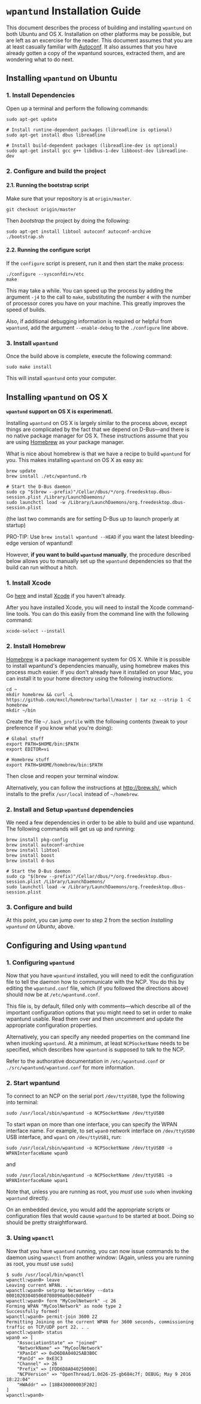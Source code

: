 `wpantund` Installation Guide
=============================

This document describes the process of building and installing
`wpantund` on both Ubuntu and OS X. Installation on other platforms
may be possible, but are left as an excercise for the reader. This
document assumes that you are at least casually familiar with
[Autoconf][1]. It also assumes that you have already gotten a copy of
the wpantund sources, extracted them, and are wondering what to do
next.

[1]: http://www.gnu.org/software/autoconf/autoconf.html



Installing `wpantund` on Ubuntu
-------------------------------

### 1. Install Dependencies ###

Open up a terminal and perform the following commands:

	sudo apt-get update

	# Install runtine-dependent packages (libreadline is optional)
	sudo apt-get install dbus libreadline

	# Install build-dependent packages (libreadline-dev is optional)
	sudo apt-get install gcc g++ libdbus-1-dev libboost-dev libreadline-dev

### 2. Configure and build the project ###

#### 2.1. Running the bootstrap script  ####

Make sure that your repository is at `origin/master`.

    git checkout origin/master

Then *bootstrap* the project by doing the following:

    sudo apt-get install libtool autoconf autoconf-archive
    ./bootstrap.sh

#### 2.2. Running the configure script  ####

If the `configure` script is present, run it and then start the make
process:

    ./configure --sysconfdir=/etc
    make

This may take a while. You can speed up the process by adding the
argument `-j4` to the call to `make`, substituting the number `4` with
the number of processor cores you have on your machine. This greatly
improves the speed of builds.

Also, if additional debugging information is required or helpful from
`wpantund`, add the argument `--enable-debug` to the `./configure`
line above.

### 3. Install `wpantund` ###

Once the build above is complete, execute the following command:

    sudo make install

This will install `wpantund` onto your computer.

Installing `wpantund` on OS X
-----------------------------

**`wpantund` support on OS X is experimenatl.**

Installing `wpantund` on OS X is largely similar to the process above,
except things are complicated by the fact that we depend on D-Bus—and
there is no native package manager for OS X. These instructions assume
that you are using [Homebrew][2] as your package manager.

[2]: http://brew.sh/

What is nice about homebrew is that we have a recipe to build
`wpantund` for you. This makes installing `wpantund` on OS X as easy
as:

    brew update
    brew install ./etc/wpantund.rb

    # Start the D-Bus daemon
    sudo cp "$(brew --prefix)"/Cellar/dbus/*/org.freedesktop.dbus-session.plist /Library/LaunchDaemons/
    sudo launchctl load -w /Library/LaunchDaemons/org.freedesktop.dbus-session.plist

(the last two commands are for setting D-Bus up to launch properly at
startup)

PRO-TIP: Use `brew install wpantund --HEAD` if you want the latest
bleeding-edge version of wpantund!

However, **if you want to build `wpantund` manually**, the procedure
described below allows you to manually set up the `wpantund` dependencies
so that the build can run without a hitch.

### 1. Install Xcode ###

Go [here](http://itunes.apple.com/us/app/xcode/id497799835?ls=1&mt=12)
and install [Xcode](https://developer.apple.com/xcode/) if you haven't
already.

After you have installed Xcode, you will need to install the Xcode
command-line tools. You can do this easily from the command line with
the following command:

    xcode-select --install

### 2. Install Homebrew ###

[Homebrew](http://brew.sh/) is a package management system for OS X. While
it is possible to install wpantund's dependencies manually, using
homebrew makes this process much easier. If you don't already have it
installed on your Mac, you can install it to your home directory using
the following instructions:

    cd ~
    mkdir homebrew && curl -L https://github.com/mxcl/homebrew/tarball/master | tar xz --strip 1 -C homebrew
    mkdir ~/bin

Create the file `~/.bash_profile` with the following contents (tweak to
your preference if you know what you're doing):

    # Global stuff
    export PATH=$HOME/bin:$PATH
    export EDITOR=vi

    # Homebrew stuff
    export PATH=$HOME/homebrew/bin:$PATH

Then close and reopen your terminal window.

Alternatively, you can follow the instructions at <http://brew.sh/>, which
installs to the prefix `/usr/local` instead of `~/homebrew`.

### 2. Install and Setup `wpantund` dependencies ###

We need a few dependencies in order to be able to build and use
wpantund. The following commands will get us up and running:

	brew install pkg-config
	brew install autoconf-archive
	brew install libtool
	brew install boost
	brew install d-bus

	# Start the D-Bus daemon
	sudo cp "$(brew --prefix)"/Cellar/dbus/*/org.freedesktop.dbus-session.plist /Library/LaunchDaemons/
	sudo launchctl load -w /Library/LaunchDaemons/org.freedesktop.dbus-session.plist

### 3. Configure and build ###

At this point, you can jump over to step 2 from the section
*Installing `wpantund` on Ubuntu*, above.




Configuring and Using `wpantund`
-------------------------------

### 1. Configuring `wpantund` ###

Now that you have `wpantund` installed, you will need to edit the
configuration file to tell the daemon how to communicate with the NCP.
You do this by editing the `wpantund.conf` file, which (if you
followed the directions above) should now be at `/etc/wpantund.conf`.

This file is, by default, filled only with comments—which describe
all of the important configuration options that you might need to set
in order to make wpantund usable. Read them over and then uncomment
and update the appropriate configuration properties.

Alternatively, you can specify any needed properties on the command
line when invoking `wpantund`. At a minimum, at least `NCPSocketName`
needs to be specified, which describes how `wpantund` is supposed to
talk to the NCP.

Refer to the authorative documentation in `/etc/wpantund.conf` or
`./src/wpantund/wpantund.conf` for more information.

### 2. Start wpantund ###

To connect to an NCP on the serial port `/dev/ttyUSB0`, type the
following into terminal:

    sudo /usr/local/sbin/wpantund -o NCPSocketName /dev/ttyUSB0

To start wpan on more than one interface, you can specify the WPAN
interface name. For example, to set `wpan0` network interface on
`/dev/ttyUSB0` USB interface, and `wpan1` on `/dev/ttyUSB1`, run:

    sudo /usr/local/sbin/wpantund -o NCPSocketName /dev/ttyUSB0 -o WPANInterfaceName wpan0

and

    sudo /usr/local/sbin/wpantund -o NCPSocketName /dev/ttyUSB1 -o WPANInterfaceName wpan1

Note that, unless you are running as root, you *must* use `sudo` when
invoking `wpantund` directly.

On an embedded device, you would add the appropriate scripts or
configuration files that would cause `wpantund` to be started at boot.
Doing so should be pretty straightforward.

### 3. Using `wpanctl` ###

Now that you have `wpantund` running, you can now issue commands to
the daemon using `wpanctl` from another window: (Again, unless you are
running as root, you *must* use `sudo`)

    $ sudo /usr/local/bin/wpanctl
    wpanctl:wpan0> leave
    Leaving current WPAN. . .
    wpanctl:wpan0> setprop NetworkKey --data 000102030405060708090a0b0c0d0e0f
    wpanctl:wpan0> form "MyCoolNetwork" -c 26
    Forming WPAN "MyCoolNetwork" as node type 2
    Successfully formed!
    wpanctl:wpan0> permit-join 3600 22
    Permitting Joining on the current WPAN for 3600 seconds, commissioning traffic on TCP/UDP port 22. . .
    wpanctl:wpan0> status
    wpan0 => [
        "AssociationState" => "joined"
        "NetworkName" => "MyCoolNetwork"
        "XPanId" => 0xD6D8A04025AB3B0C
        "PanId" => 0xE3C3
        "Channel" => 26
        "Prefix" => [FDD6D8A040250000]
        "NCPVersion" => "OpenThread/1.0d26-25-gb684c7f; DEBUG; May 9 2016 18:22:04"
        "HWAddr" => [18B430000003F202]
    ]
    wpanctl:wpan0>
